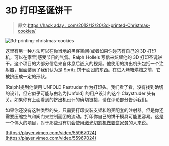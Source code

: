 # 3D 打印圣诞饼干

> 原文:[https://hack aday . com/2012/12/20/3d-printed-Christmas-cookies/](https://hackaday.com/2012/12/20/3d-printed-christmas-cookies/)

![3d-printing-christmas-cookies](../Images/59fbdd0a82e5a69448e3e3939f9a92cd.png)

这里有另一种方法可以在你当地的黑客空间(或者如果你碰巧有自己的 3D 打印机，可以在家里)感受节日的气氛。Ralph Holleis 写信来炫耀他的 3D 打印圣诞饼干。这个项目的大部分信息来自休息后嵌入的视频。他使用的挤出机头包括一个注射器，里面装满了我们认为是 Spritz 饼干面团的东西。在进入烤箱烘焙之前，它被挤压成一定的形状。

[Ralph]提到他使用 UNFOLD Pastruder 作为打印头。我们看了看，没有找到确切的设计，但它似乎可能与由名为[Unfold] 的用户设计的这个 Claystruder 头有关。如果你有上面看到的挤出机设计的确切链接，请在评论部分告诉我们。

如果你还没有这种类型的头，只需要打印安装支架和购买配套的注射器。但是你还需要压缩空气和阀门来控制面团的流动。打印你自己的饼干模具可能更容易。这是一个伟大的项目，对于那些没有机会使用[激光切割机做姜饼家务](http://hackaday.com/2012/12/17/more-details-about-laser-cut-gingerbread-houses/)的人来说。

[https://player.vimeo.com/video/55967024](https://player.vimeo.com/video/55967024)